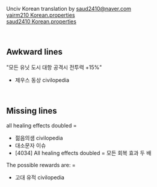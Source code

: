 Unciv Korean translation by saud2410@naver.com
<br>[yairm210 Korean.properties](https://github.com/yairm210/Unciv/blob/master/android/assets/jsons/translations/Korean.properties)
<br>[saud2410 Korean.properties](https://github.com/saud2410/Unciv/blob/master/android/assets/jsons/translations/Korean.properties)

<br>

## Awkward lines

"모든 유닛 도시 대항 공격시 전투력 +15%"
- 제우스 동상 civilopedia

<br>

## Missing lines

all healing effects doubled = 
- 젊음의샘 civilopedia
- 대소문자 이슈
- [4034] All healing effects doubled = 모든 회복 효과 두 배

The possible rewards are: = 
- 고대 유적 civilopedia
